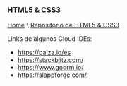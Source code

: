 ### HTML5 & CSS3


[Home](https://profesantiago.github.io) \ [Repositorio de HTML5 & CSS3](https://github.com/ProfeSantiago/HTML5-CSS3)

Links de algunos Cloud IDEs:
- https://paiza.io/es 
- https://stackblitz.com/ 
- https://www.goorm.io/
- https://slappforge.com/ 
